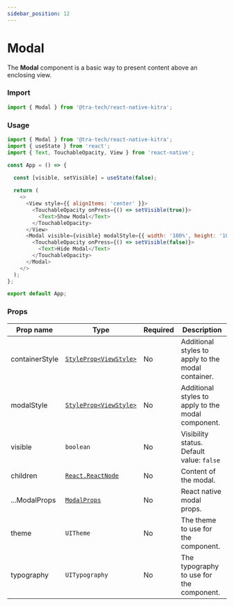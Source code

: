 ```yaml
---
sidebar_position: 12
---
```


# Modal

The **Modal** component is a basic way to present content above an enclosing view.


### Import

```js
import { Modal } from '@tra-tech/react-native-kitra';
```
### Usage

```js
import { Modal } from '@tra-tech/react-native-kitra';
import { useState } from 'react';
import { Text, TouchableOpacity, View } from 'react-native';

const App = () => {

  const [visible, setVisible] = useState(false);
  
  return (
    <>
      <View style={{ alignItems: 'center' }}>
        <TouchableOpacity onPress={() => setVisible(true)}>
          <Text>Show Modal</Text>
        </TouchableOpacity>
      </View>
      <Modal visible={visible} modalStyle={{ width: '100%', height: '100%', backgroundColor: '#D7D1E9', alignItems: 'center', justifyContent: 'center' }}>
        <TouchableOpacity onPress={() => setVisible(false)}>
          <Text>Hide Modal</Text>
        </TouchableOpacity>
      </Modal>
    </>
  );
};

export default App;
```

### Props

| Prop name      | Type                                                                      | Required | Description                                        |
|----------------|---------------------------------------------------------------------------|----------|----------------------------------------------------|
| containerStyle | [``StyleProp<ViewStyle>``](https://reactnative.dev/docs/view-style-props) | No       | Additional styles to apply to the modal container. |
| modalStyle     | [``StyleProp<ViewStyle>``](https://reactnative.dev/docs/text-style-props) | No       | Additional styles to apply to the modal component. |
| visible        | ``boolean``                                                               | No       | Visibility status.  Default value: ``false``       |
| children       |  [``React.ReactNode``](https://reactnative.dev/docs/react-node)                                                  | No       | Content of the modal.                              |
| ...ModalProps          | [``ModalProps``](https://reactnative.dev/docs/modal#props)                | No       | React native modal props.                          |
| theme          | ``UITheme ``                                                              | No       | The theme to use for the component.             |
| typography     | ``UITypography``                                                          | No       | The typography to use for the component.        |
